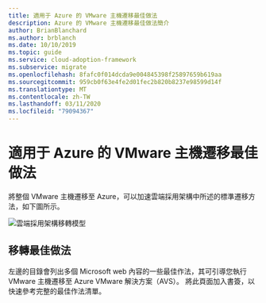 ```yaml
---
title: 適用于 Azure 的 VMware 主機遷移最佳做法
description: Azure 的 VMware 主機遷移最佳做法簡介
author: BrianBlanchard
ms.author: brblanch
ms.date: 10/10/2019
ms.topic: guide
ms.service: cloud-adoption-framework
ms.subservice: migrate
ms.openlocfilehash: 8fafc0f014dcda9e004845398f25897659b619aa
ms.sourcegitcommit: 959cb0f63e4fe2d01fec2b820b8237e98599d14f
ms.translationtype: MT
ms.contentlocale: zh-TW
ms.lasthandoff: 03/11/2020
ms.locfileid: "79094367"
---
```

# <a name="vmware-host-migration-best-practices-for-azure"></a>適用于 Azure 的 VMware 主機遷移最佳做法

將整個 VMware 主機遷移至 Azure，可以加速雲端採用架構中所述的標準遷移方法，如下圖所示。

![雲端採用架構移轉模型](../../_images/migrate/methodology.png)

## <a name="migration-best-practices"></a>移轉最佳做法

左邊的目錄會列出多個 Microsoft web 內容的一些最佳作法，其可引導您執行 VMware 主機遷移至 Azure VMware 解決方案（AVS）。 將此頁面加入書簽，以快速參考完整的最佳作法清單。

